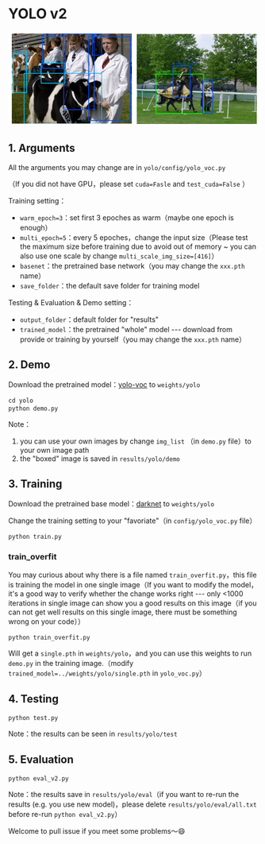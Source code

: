 # YOLO v2

![](../png/demo_yolo.png)

## 1. Arguments

All the arguments you may change are in  `yolo/config/yolo_voc.py`

（If you did not have GPU，please set `cuda=Fasle` and `test_cuda=False` ）

Training setting：

- `warm_epoch=3`：set first 3 epoches as warm（maybe one epoch is enough）
- `multi_epoch=5`：every 5 epoches，change the input size（Please test the maximum size before training due to avoid out of memory ~ you can also use one scale by change `multi_scale_img_size=[416]`）
- `basenet`：the pretrained base network（you may change the `xxx.pth` name）
- `save_folder`：the default save folder for training model

Testing & Evaluation & Demo setting：

- `output_folder`：default folder for "results" 
- `trained_model`：the pretrained "whole" model --- download from provide or training by yourself（you may change the `xxx.pth` name）

## 2. Demo

Download the pretrained model：[yolo-voc]() to `weights/yolo`

```shell
cd yolo
python demo.py
```

Note：

1. you can use your own images by change `img_list` （in `demo.py` file）to your own image path
2. the "boxed" image is saved in `results/yolo/demo`

## 3. Training

Download the pretrained base model：[darknet]() to `weights/yolo`

Change the training setting to your "favoriate"（in `config/yolo_voc.py` file）

```shell
python train.py
```

### train_overfit

You may curious about why there is a file named `train_overfit.py`，this file is training the model in one single image（If you want to modify the model，it's a good way to verify whether the change works right --- only <1000 iterations in single image can show you a good results on this image（if you can not get well results on this single image, there must be something wrong on your code））

```shell
python train_overfit.py
```

Will get a `single.pth` in `weights/yolo`，and you can use this weights to run `demo.py` in the training image.（modify `trained_model=../weights/yolo/single.pth` in `yolo_voc.py`）

## 4. Testing

```shell
python test.py
```

Note：the results can be seen in `results/yolo/test`

## 5. Evaluation

```shell
python eval_v2.py
```

Note：the results save in `results/yolo/eval`（if you want to re-run the results (e.g. you use new model)，please delete `results/yolo/eval/all.txt` before re-run `python eval_v2.py`）



Welcome to pull issue if you meet some problems～:smile: